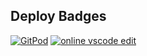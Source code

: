 ## Deploy Badges

[![GitPod](https://img.shields.io/badge/GitPod-open-orange?logo=gitpod)](https://gitpod.io/#https://github.com/hexo-team/html-editor)
[![online vscode edit](https://img.shields.io/static/v1?label=edit%20on&message=GitHub.dev&logo=visualstudiocode&color=blue)](https://github.dev/FlipTip/aes)
